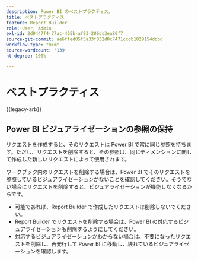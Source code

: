 ```yaml
---
description: Power BI のベストプラクティス。
title: ベストプラクティス
feature: Report Builder
role: User, Admin
exl-id: 2d9447f4-77ac-465b-af93-206dc3ea80f7
source-git-commit: ae6ffed05f5a33f032d0c7471ccdb1029154ddbd
workflow-type: tm+mt
source-wordcount: '139'
ht-degree: 100%

---
```


# ベストプラクティス

{{legacy-arb}}

## Power BI ビジュアライゼーションの参照の保持

リクエストを作成すると、そのリクエストは Power BI で常に同じ参照を持ちます。ただし、リクエストを削除すると、その参照は、同じディメンションに関して作成した新しいリクエストによって使用されます。

ワークブック内のリクエストを削除する場合は、Power BI でそのリクエストを参照しているビジュアライゼーションがないことを確認してください。そうでない場合にリクエストを削除すると、ビジュアライゼーションが機能しなくなるからです。

* 可能であれば、Report Builder で作成したリクエストは削除しないでください。
* Report Builder でリクエストを削除する場合は、Power BI の対応するビジュアライゼーションも削除するようにしてください。
* 対応するビジュアライゼーションかわからない場合は、不要になったリクエストを削除し、再発行して Power BI に移動し、壊れているビジュアライゼーションを確認します。
